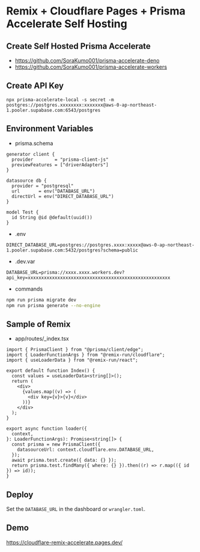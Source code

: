 # Remix + Cloudflare Pages + Prisma Accelerate Self Hosting

## Create Self Hosted Prisma Accelerate

- https://github.com/SoraKumo001/prisma-accelerate-deno
- https://github.com/SoraKumo001/prisma-accelerate-workers

## Create API Key

```Sample of Supabase
npx prisma-accelerate-local -s secret -m postgres://postgres.xxxxxxxx:xxxxxxx@aws-0-ap-northeast-1.pooler.supabase.com:6543/postgres
```

## Environment Variables

- prisma.schema

```prisma
generator client {
  provider        = "prisma-client-js"
  previewFeatures = ["driverAdapters"]
}

datasource db {
  provider = "postgresql"
  url       = env("DATABASE_URL")
  directUrl = env("DIRECT_DATABASE_URL")
}

model Test {
  id String @id @default(uuid())
}
```

- .env

```env
DIRECT_DATABASE_URL=postgres://postgres.xxxx:xxxxx@aws-0-ap-northeast-1.pooler.supabase.com:5432/postgres?schema=public
```

- .dev.var

```env
DATABASE_URL=prisma://xxxx.xxxx.workers.dev?api_key=xxxxxxxxxxxxxxxxxxxxxxxxxxxxxxxxxxxxxxxxxxxxxxxxxxxxx
```

- commands

```sh
npm run prisma migrate dev
npm run prisma generate --no-engine
```

## Sample of Remix

- app/routes/\_index.tsx

```tsx
import { PrismaClient } from "@prisma/client/edge";
import { LoaderFunctionArgs } from "@remix-run/cloudflare";
import { useLoaderData } from "@remix-run/react";

export default function Index() {
  const values = useLoaderData<string[]>();
  return (
    <div>
      {values.map((v) => (
        <div key={v}>{v}</div>
      ))}
    </div>
  );
}

export async function loader({
  context,
}: LoaderFunctionArgs): Promise<string[]> {
  const prisma = new PrismaClient({
    datasourceUrl: context.cloudflare.env.DATABASE_URL,
  });
  await prisma.test.create({ data: {} });
  return prisma.test.findMany({ where: {} }).then((r) => r.map(({ id }) => id));
}
```

## Deploy

Set the `DATABASE_URL` in the dashboard or `wrangler.toml`.

## Demo

https://cloudflare-remix-accelerate.pages.dev/
